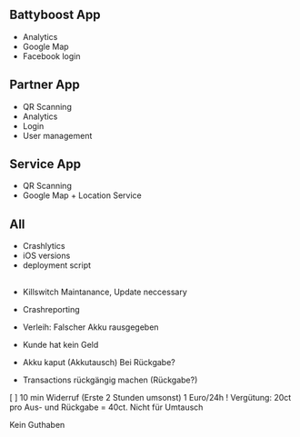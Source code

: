 ## Battyboost App

- Analytics
- Google Map
- Facebook login

## Partner App

- QR Scanning
- Analytics
- Login
- User management

## Service App

- QR Scanning
- Google Map + Location Service

## All

- Crashlytics
- iOS versions
- deployment script

##

- Killswitch Maintanance, Update neccessary
- Crashreporting

- Verleih: Falscher Akku rausgegeben
- Kunde hat kein Geld
- Akku kaput (Akkutausch) Bei Rückgabe?
- Transactions rückgängig machen (Rückgabe?)

[ ] 10 min Widerruf
(Erste 2 Stunden umsonst) 1 Euro/24h !
Vergütung: 20ct pro Aus- und Rückgabe = 40ct. Nicht für Umtausch

Kein Guthaben
